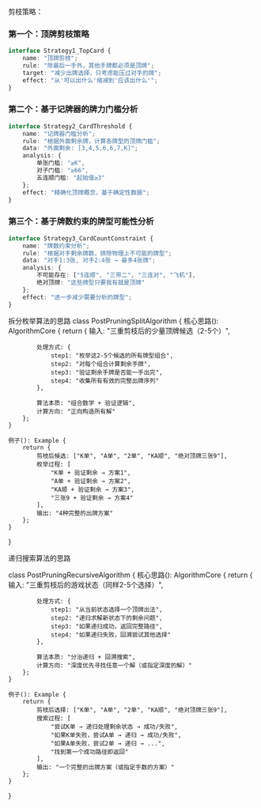 剪枝策略：

### 第一个：顶牌剪枝策略
```typescript
interface Strategy1_TopCard {
    name: "顶牌剪枝";
    rule: "除最后一手外，其他手牌都必须是顶牌";
    target: "减少出牌选择，只考虑能压过对手的牌";
    effect: "从'可以出什么'缩减到'应该出什么'";
}
```

### 第二个：基于记牌器的牌力门槛分析
```typescript
interface Strategy2_CardThreshold {
    name: "记牌器门槛分析";
    rule: "根据外面剩余牌，计算各牌型的顶牌门槛";
    data: "外面剩余: [3,4,5,6,6,7,K]";
    analysis: {
        单张门槛: "≥K",
        对子门槛: "≥66", 
        五连顺门槛: "起始值≥3"
    };
    effect: "精确化顶牌概念，基于确定性数据";
}
```

### 第三个：基于牌数约束的牌型可能性分析
```typescript
interface Strategy3_CardCountConstraint {
    name: "牌数约束分析";
    rule: "根据对手剩余牌数，排除物理上不可能的牌型";
    data: "对手1:3张, 对手2:4张 → 最多4张牌";
    analysis: {
        不可能存在: ["5连顺", "三带二", "三连对", "飞机"],
        绝对顶牌: "这些牌型只要我有就是顶牌"
    };
    effect: "进一步减少需要分析的牌型";
}
```

拆分枚举算法的思路
class PostPruningSplitAlgorithm {
    核心思路(): AlgorithmCore {
        return {
            输入: "三重剪枝后的少量顶牌候选（2-5个）",
            
            处理方式: {
                step1: "枚举这2-5个候选的所有牌型组合",
                step2: "对每个组合计算剩余手牌", 
                step3: "验证剩余手牌是否能一手出完",
                step4: "收集所有有效的完整出牌序列"
            },
            
            算法本质: "组合数学 + 验证逻辑",
            计算方向: "正向构造所有解"
        };
    }
    
    例子(): Example {
        return {
            剪枝后候选: ["K单", "A单", "2单", "KA顺", "绝对顶牌三张9"],
            枚举过程: [
                "K单 + 验证剩余 → 方案1",
                "A单 + 验证剩余 → 方案2", 
                "KA顺 + 验证剩余 → 方案3",
                "三张9 + 验证剩余 → 方案4"
            ],
            输出: "4种完整的出牌方案"
        };
    }
}

递归搜索算法的思路

class PostPruningRecursiveAlgorithm {
    核心思路(): AlgorithmCore {
        return {
            输入: "三重剪枝后的游戏状态（同样2-5个选择）",
            
            处理方式: {
                step1: "从当前状态选择一个顶牌出法",
                step2: "递归求解新状态下的剩余问题",
                step3: "如果递归成功，返回完整路径",
                step4: "如果递归失败，回溯尝试其他选择"
            },
            
            算法本质: "分治递归 + 回溯搜索",
            计算方向: "深度优先寻找任意一个解（或指定深度的解）"
        };
    }
    
    例子(): Example {
        return {
            剪枝后选择: ["K单", "A单", "2单", "KA顺", "绝对顶牌三张9"],
            搜索过程: [
                "尝试K单 → 递归处理剩余状态 → 成功/失败",
                "如果K单失败，尝试A单 → 递归 → 成功/失败",
                "如果A单失败，尝试2单 → 递归 → ...",
                "找到第一个成功路径即返回"
            ],
            输出: "一个完整的出牌方案（或指定手数的方案）"
        };
    }
}